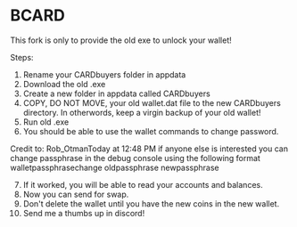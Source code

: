 # BCARD

This fork is only to provide the old exe to unlock your wallet!

Steps:
1) Rename your CARDbuyers folder in appdata
2) Download the old .exe
3) Create a new folder in appdata called CARDbuyers
4) COPY, DO NOT MOVE, your old wallet.dat file to the new CARDbuyers directory. In otherwords, keep a virgin backup of your old wallet!
5) Run old .exe
6) You should be able to use the wallet commands to change password.

Credit to: Rob_OtmanToday at 12:48 PM
if anyone else is interested you can change passphrase in the debug console using the following format
walletpassphrasechange oldpassphrase newpassphrase

7) If it worked, you will be able to read your accounts and balances.
8) Now you can send for swap.
9) Don't delete the wallet until you have the new coins in the new wallet.
10) Send me a thumbs up in discord!

